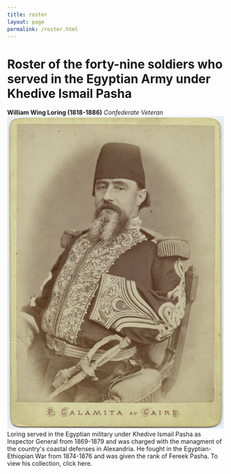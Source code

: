 ```yaml
---
title: roster
layout: page
permalink: /roster.html
---
```


# Roster of the forty-nine soldiers who served in the Egyptian Army under Khedive Ismail Pasha

**William Wing Loring (1818-1886)** *Confederate Veteran*
![alt text](assets/img/loring_egypt3.jpeg)
Loring served in the Egyptian military under Khedive Ismail Pasha as Inspector General from 1869-1879 and was charged with the managment of the country's coastal defenses in Alexandria. He fought in the Egyptian-Ethiopian War from 1874-1876 and was given the rank of Fereek Pasha. To view his collection, click here.
